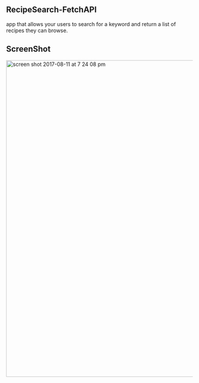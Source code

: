 ## RecipeSearch-FetchAPI

app that allows your users to search for a keyword and return a list of recipes they can browse.

## ScreenShot

<img width="853" alt="screen shot 2017-08-11 at 7 24 08 pm" src="https://user-images.githubusercontent.com/28902787/29236076-8a9423d0-7ecb-11e7-9644-d5c813d9dc35.png">
